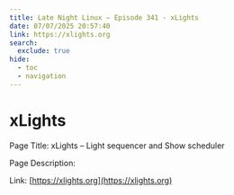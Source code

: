 ```yaml
---
title: Late Night Linux – Episode 341 - xLights
date: 07/07/2025 20:57:40
link: https://xlights.org
search:
  exclude: true
hide:
  - toc
  - navigation
---
```


# xLights

Page Title: xLights – Light sequencer and Show scheduler

Page Description:  

Link: [https://xlights.org](https://xlights.org)